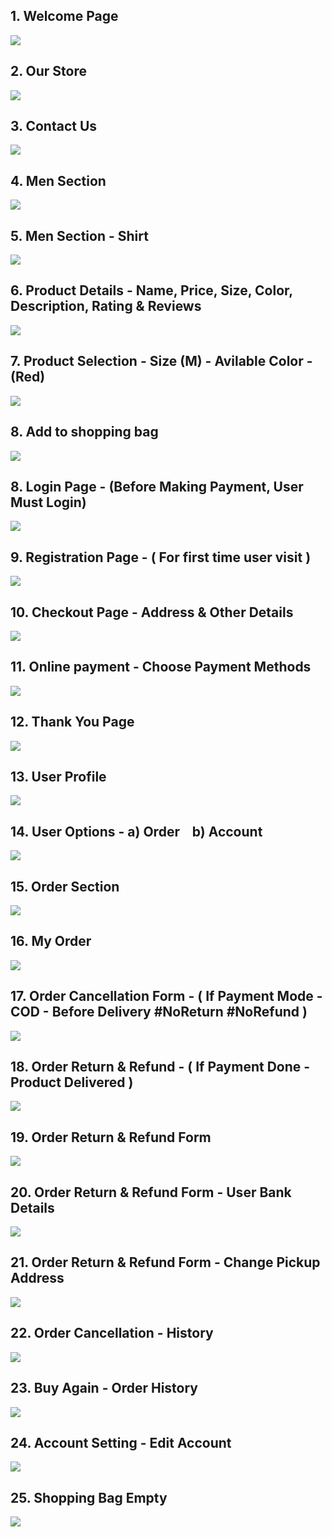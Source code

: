 ## 1. Welcome Page
![](screenshots_estore/1_main_page.png)

## 2. Our Store
![](screenshots_estore/18_store.png)

## 3. Contact Us
![](screenshots_estore/17_contact_us.png)

## 4. Men Section
![](screenshots_estore/8_Men_section.png)

## 5. Men Section - Shirt
![](screenshots_estore/2_Mens.png)

## 6. Product Details - Name, Price, Size, Color, Description, Rating & Reviews
![](screenshots_estore/Product_detail.png)

## 7. Product Selection - Size (M) - Avilable Color - (Red)
![](screenshots_estore/M_size_not.png)

## 8. Add to shopping bag
![](screenshots_estore/add_cart.png)

## 8. Login Page - (Before Making Payment, User Must Login)
![](screenshots_estore/23_login.png)

## 9. Registration Page - ( For first time user visit )
![](screenshots_estore/24_register.png)

## 10. Checkout Page - Address & Other Details
![](screenshots_estore/Change_Shopping_bag.png)

## 11. Online payment - Choose Payment Methods
![](screenshots_estore/payment_done_ss.png)

## 12. Thank You Page
![](screenshots_estore/20_thank_you.png)

## 13. User Profile
![](screenshots_estore/user_profile.png)

## 14. User Options -  a) Order      &nbsp;&nbsp; b) Account
![](screenshots_estore/9_MyAccount.png)

## 15. Order Section
![](screenshots_estore/11_Order_section.png)

## 16. My Order
![](screenshots_estore/13_Cancel_Order%20before_delivered.png)

## 17. Order Cancellation Form - ( If Payment Mode - COD - Before Delivery  #NoReturn #NoRefund )
![](screenshots_estore/14_order_cancel_form.png)

## 18. Order Return & Refund - ( If Payment Done - Product Delivered )
![](screenshots_estore/14_ReturnRefund.png)

## 19. Order Return & Refund Form
![](screenshots_estore/15_return_refund_form.png)

## 20. Order Return & Refund Form - User Bank Details
![](screenshots_estore/15_a_bank.png)

## 21. Order Return & Refund Form - Change Pickup Address
![](screenshots_estore/15_b_address.png)

## 22. Order Cancellation - History
![](screenshots_estore/12_cancel_history.png)

## 23. Buy Again - Order History
![](screenshots_estore/16_buyAgain.png)


## 24. Account Setting - Edit Account
![](screenshots_estore/10_EditAccount.png)

## 25. Shopping Bag Empty
![](screenshots_estore/22_empty_Bag.png)





